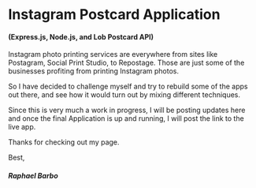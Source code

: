 # Instagram Postcard Application  
#### (Express.js, Node.js, and  Lob Postcard API)


Instagram photo printing services are everywhere from sites like Postagram, Social Print Studio, to Repostage.
Those are just some of the businesses profiting from printing Instagram photos.

So I have decided to challenge myself and try to rebuild some of the apps out there, and see how it would turn out by mixing different techniques.

Since this is very much a work in progress, I will be posting updates here and once the final Application is up and running, I will post the link to the live app.

Thanks for checking out my page.

Best,  
##### Raphael Barbo
